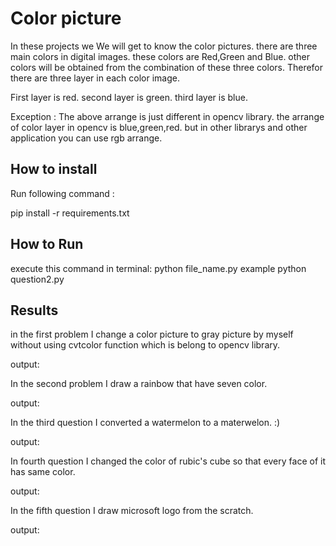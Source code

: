 
# Color picture
In these projects we We will get to know the color pictures. there are three main colors in digital images.
these colors are Red,Green and Blue.
other colors will be obtained from the combination of these three colors.
Therefor there are three layer in each color image. 

First layer is red.
second layer is green.
third layer is blue.

Exception : The above arrange is just different in opencv library. the arrange of color layer in opencv is blue,green,red.
but in other librarys and other application you can use rgb arrange.

## How to install
Run following command :

pip install -r requirements.txt


## How to Run
execute this command in terminal:
python file_name.py
example python question2.py

## Results

in the first problem I change a color picture to gray picture by myself without using cvtcolor function which is belong to opencv library.

output:




In the second problem I draw a rainbow that have seven color.

output:




In the third question I converted a watermelon to a materwelon. :)

output:



In fourth question I changed the color of rubic's cube so that every face of it has same color.

output:



In the fifth question I draw microsoft logo from the scratch.

output:















